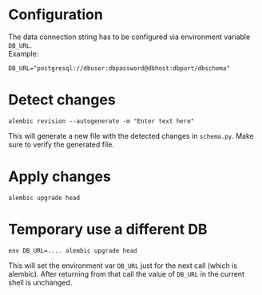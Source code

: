 # Configuration

The data connection string has to be configured via environment variable `DB_URL`.  
Example: 
```
DB_URL="postgresql://dbuser:dbpassword@dbhost:dbport/dbschema"
```

# Detect changes

```
alembic revision --autogenerate -m "Enter text here"
```

This will generate a new file with the detected changes in `schema.py`. Make sure to verify the generated file.

# Apply changes

```
alembic upgrade head
```


# Temporary use a different DB

```
env DB_URL=.... alembic upgrade head
```
This will set the environment var `DB_URL` just for the next call (which is alembic). After returning from that call the value of `DB_URL` in the current shell is unchanged.
